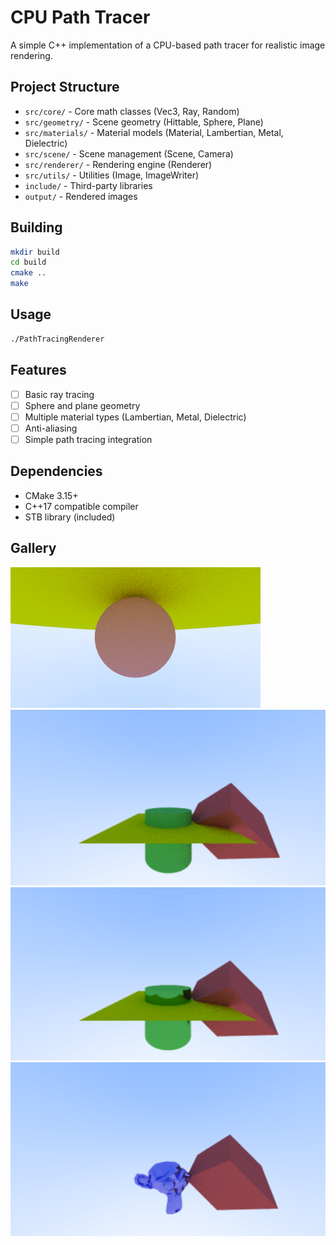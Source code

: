 # CPU Path Tracer

A simple C++ implementation of a CPU-based path tracer for realistic image rendering.

## Project Structure

- `src/core/` - Core math classes (Vec3, Ray, Random)
- `src/geometry/` - Scene geometry (Hittable, Sphere, Plane)
- `src/materials/` - Material models (Material, Lambertian, Metal, Dielectric)
- `src/scene/` - Scene management (Scene, Camera)
- `src/renderer/` - Rendering engine (Renderer)
- `src/utils/` - Utilities (Image, ImageWriter)
- `include/` - Third-party libraries
- `output/` - Rendered images

## Building

```bash
mkdir build
cd build
cmake ..
make
```

## Usage

```bash
./PathTracingRenderer
```

## Features

- [ ] Basic ray tracing
- [ ] Sphere and plane geometry
- [ ] Multiple material types (Lambertian, Metal, Dielectric)
- [ ] Anti-aliasing
- [ ] Simple path tracing integration

## Dependencies

- CMake 3.15+
- C++17 compatible compiler
- STB library (included)

## Gallery

![First image output ever!](gallery/8-16-2025-2017.png)
![More shapes + transformations](gallery/cylinder_support.png)
![Metallic material](gallery/metal.png)
![Custom meshes!](gallery/metal_monkey.png)
